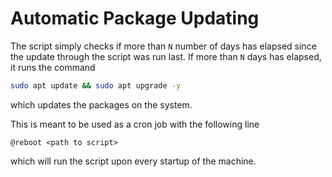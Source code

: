 # Automatic Package Updating

The script simply checks if more than `N` number of days has elapsed since the update through the script was run last.
If more than `N` days has elapsed, it runs the command
```bash
sudo apt update && sudo apt upgrade -y
```
which updates the packages on the system.

This is meant to be used as a cron job with the following line
```
@reboot <path to script>
```
which will run the script upon every startup of the machine.

